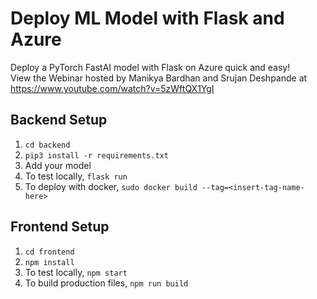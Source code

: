 # Deploy ML Model with Flask and Azure
Deploy a PyTorch FastAI model with Flask on Azure quick and easy!  
View the Webinar hosted by Manikya Bardhan and Srujan Deshpande at https://www.youtube.com/watch?v=5zWftQX1YgI

## Backend Setup
1. `cd backend`
2. `pip3 install -r requirements.txt`
3. Add your model
4. To test locally, `flask run`
5. To deploy with docker, `sudo docker build --tag=<insert-tag-name-here>`

## Frontend Setup
1. `cd frontend`
2. `npm install`
3. To test locally, `npm start`
4. To build production files, `npm run build`
